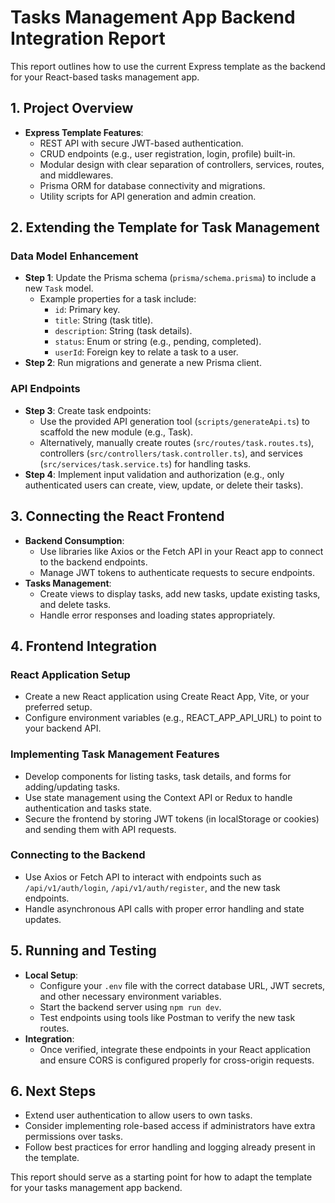 # Tasks Management App Backend Integration Report

This report outlines how to use the current Express template as the backend for your React-based tasks management app.

## 1. Project Overview

- **Express Template Features**: 
  - REST API with secure JWT-based authentication.
  - CRUD endpoints (e.g., user registration, login, profile) built-in.
  - Modular design with clear separation of controllers, services, routes, and middlewares.
  - Prisma ORM for database connectivity and migrations.
  - Utility scripts for API generation and admin creation.

## 2. Extending the Template for Task Management

### Data Model Enhancement
- **Step 1**: Update the Prisma schema (`prisma/schema.prisma`) to include a new `Task` model.
  - Example properties for a task include:
    - `id`: Primary key.
    - `title`: String (task title).
    - `description`: String (task details).
    - `status`: Enum or string (e.g., pending, completed).
    - `userId`: Foreign key to relate a task to a user.
- **Step 2**: Run migrations and generate a new Prisma client.

### API Endpoints
- **Step 3**: Create task endpoints:
  - Use the provided API generation tool (`scripts/generateApi.ts`) to scaffold the new module (e.g., Task).
  - Alternatively, manually create routes (`src/routes/task.routes.ts`), controllers (`src/controllers/task.controller.ts`), and services (`src/services/task.service.ts`) for handling tasks.
- **Step 4**: Implement input validation and authorization (e.g., only authenticated users can create, view, update, or delete their tasks).

## 3. Connecting the React Frontend

- **Backend Consumption**:
  - Use libraries like Axios or the Fetch API in your React app to connect to the backend endpoints.
  - Manage JWT tokens to authenticate requests to secure endpoints.
- **Tasks Management**:
  - Create views to display tasks, add new tasks, update existing tasks, and delete tasks.
  - Handle error responses and loading states appropriately.

## 4. Frontend Integration

### React Application Setup
- Create a new React application using Create React App, Vite, or your preferred setup.
- Configure environment variables (e.g., REACT_APP_API_URL) to point to your backend API.

### Implementing Task Management Features
- Develop components for listing tasks, task details, and forms for adding/updating tasks.
- Use state management using the Context API or Redux to handle authentication and tasks state.
- Secure the frontend by storing JWT tokens (in localStorage or cookies) and sending them with API requests.

### Connecting to the Backend
- Use Axios or Fetch API to interact with endpoints such as `/api/v1/auth/login`, `/api/v1/auth/register`, and the new task endpoints.
- Handle asynchronous API calls with proper error handling and state updates.

## 5. Running and Testing

- **Local Setup**:
  - Configure your `.env` file with the correct database URL, JWT secrets, and other necessary environment variables.
  - Start the backend server using `npm run dev`.
  - Test endpoints using tools like Postman to verify the new task routes.
- **Integration**:
  - Once verified, integrate these endpoints in your React application and ensure CORS is configured properly for cross-origin requests.

## 6. Next Steps

- Extend user authentication to allow users to own tasks.
- Consider implementing role-based access if administrators have extra permissions over tasks.
- Follow best practices for error handling and logging already present in the template.

This report should serve as a starting point for how to adapt the template for your tasks management app backend.
